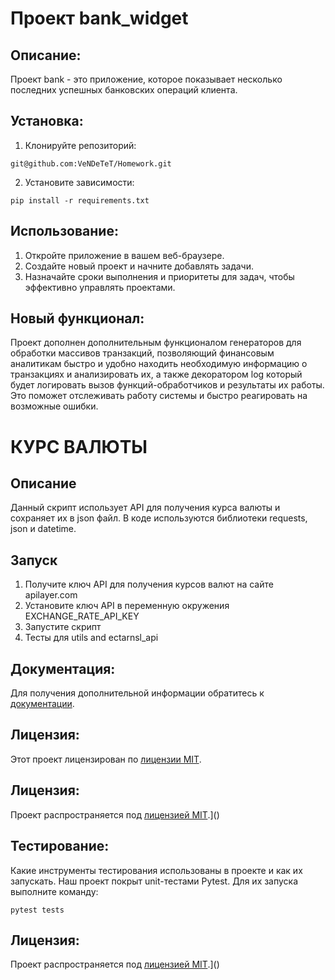 # Проект bank_widget

## Описание:

Проект bank - это приложение, которое показывает несколько последних успешных банковских операций клиента.

## Установка:

1. Клонируйте репозиторий:
```
git@github.com:VeNDeTeT/Homework.git
```
2. Установите зависимости:
```
pip install -r requirements.txt
```
## Использование:

1. Откройте приложение в вашем веб-браузере.
2. Создайте новый проект и начните добавлять задачи.
3. Назначайте сроки выполнения и приоритеты для задач, чтобы эффективно управлять проектами.

## Новый функционал:

Проект дополнен дополнительным функционалом генераторов для обработки массивов транзакций, позволяющий финансовым 
аналитикам быстро и удобно находить необходимую информацию о транзакциях 
и анализировать их, а также декоратором log который будет логировать вызов функций-обработчиков и результаты их работы. 
Это поможет отслеживать работу системы и быстро реагировать на возможные ошибки.

# КУРС ВАЛЮТЫ

## Описание 

Данный скрипт использует API для получения курса валюты и сохраняет их в json файл.
В коде используются библиотеки requests, json и datetime.

## Запуск
1. Получите ключ API для получения курсов валют на сайте apilayer.com
2. Установите ключ API в переменную окружения EXCHANGE_RATE_API_KEY
3. Запустите скрипт
4. Тесты для utils and ectarnsl_api




## Документация:

Для получения дополнительной информации обратитесь к [документации](docs/README.md).

## Лицензия:

Этот проект лицензирован по [лицензии MIT](LICENSE).

## Лицензия:

Проект распространяется под [лицензией MIT](LICENSE).]()

## Тестирование:

Какие инструменты тестирования использованы в проекте и как их запускать.
Наш проект покрыт unit-тестами Pytest. Для их запуска выполните команду:
```
pytest tests
```


## Лицензия:

Проект распространяется под [лицензией MIT](LICENSE).]()